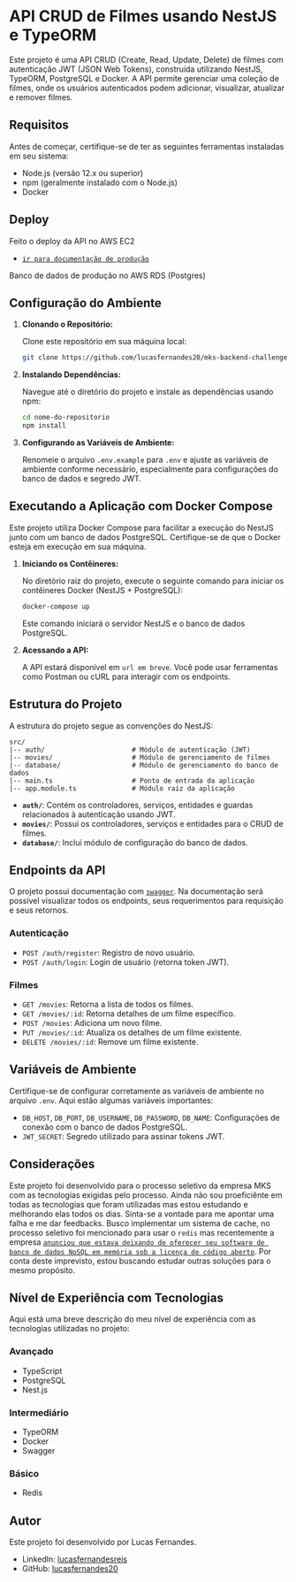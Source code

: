 # API CRUD de Filmes usando NestJS e TypeORM

Este projeto é uma API CRUD (Create, Read, Update, Delete) de filmes com autenticação JWT (JSON Web Tokens), construída utilizando NestJS, TypeORM, PostgreSQL e Docker. A API permite gerenciar uma coleção de filmes, onde os usuários autenticados podem adicionar, visualizar, atualizar e remover filmes.

## Requisitos

Antes de começar, certifique-se de ter as seguintes ferramentas instaladas em seu sistema:

- Node.js (versão 12.x ou superior)
- npm (geralmente instalado com o Node.js)
- Docker

## Deploy

Feito o deploy da API no AWS EC2

- [`ir para documentação de produção`](http://54.233.216.255:3000/api)

Banco de dados de produção no AWS RDS (Postgres)

## Configuração do Ambiente

1. **Clonando o Repositório:**

   Clone este repositório em sua máquina local:

   ```bash
   git clone https://github.com/lucasfernandes20/mks-backend-challenge.git
   ```

2. **Instalando Dependências:**

   Navegue até o diretório do projeto e instale as dependências usando npm:

   ```bash
   cd nome-do-repositorio
   npm install
   ```

3. **Configurando as Variáveis de Ambiente:**

   Renomeie o arquivo `.env.example` para `.env` e ajuste as variáveis de ambiente conforme necessário, especialmente para configurações do banco de dados e segredo JWT.

## Executando a Aplicação com Docker Compose

Este projeto utiliza Docker Compose para facilitar a execução do NestJS junto com um banco de dados PostgreSQL. Certifique-se de que o Docker esteja em execução em sua máquina.

1. **Iniciando os Contêineres:**

   No diretório raiz do projeto, execute o seguinte comando para iniciar os contêineres Docker (NestJS + PostgreSQL):

   ```bash
   docker-compose up
   ```

   Este comando iniciará o servidor NestJS e o banco de dados PostgreSQL.

2. **Acessando a API:**

   A API estará disponível em `url em breve`. Você pode usar ferramentas como Postman ou cURL para interagir com os endpoints.

## Estrutura do Projeto

A estrutura do projeto segue as convenções do NestJS:

```
src/
|-- auth/                      # Módulo de autenticação (JWT)
|-- movies/                    # Módulo de gerenciamento de filmes
|-- database/                  # Módulo de gerenciamento do banco de dados
|-- main.ts                    # Ponto de entrada da aplicação
|-- app.module.ts              # Módulo raiz da aplicação
```

- **`auth/`**: Contém os controladores, serviços, entidades e guardas relacionados à autenticação usando JWT.
- **`movies/`**: Possui os controladores, serviços e entidades para o CRUD de filmes.
- **`database/`**: Inclui módulo de configuração do banco de dados.

## Endpoints da API

O projeto possui documentação com [`swagger`](http://54.233.216.255:3000/api). Na documentação será possível visualizar todos os endpoints, seus requerimentos para requisição e seus retornos.

### Autenticação

- `POST /auth/register`: Registro de novo usuário.
- `POST /auth/login`: Login de usuário (retorna token JWT).

### Filmes

- `GET /movies`: Retorna a lista de todos os filmes.
- `GET /movies/:id`: Retorna detalhes de um filme específico.
- `POST /movies`: Adiciona um novo filme.
- `PUT /movies/:id`: Atualiza os detalhes de um filme existente.
- `DELETE /movies/:id`: Remove um filme existente.

## Variáveis de Ambiente

Certifique-se de configurar corretamente as variáveis de ambiente no arquivo `.env`. Aqui estão algumas variáveis importantes:

- `DB_HOST`, `DB_PORT`, `DB_USERNAME`, `DB_PASSWORD`, `DB_NAME`: Configurações de conexão com o banco de dados PostgreSQL.
- `JWT_SECRET`: Segredo utilizado para assinar tokens JWT.

## Considerações

Este projeto foi desenvolvido para o processo seletivo da empresa MKS com as tecnologias exigidas pelo processo. Ainda não sou proeficiênte em todas as tecnologias que foram utilizadas mas estou estudando e melhorando elas todos os dias. Sinta-se a vontade para me apontar uma falha e me dar feedbacks. Busco implementar um sistema de cache, no processo seletivo foi mencionado para usar o `redis` mas recentemente a empresa [`anunciou que estava deixando de oferecer seu software de banco de dados NoSQL em memória sob a licença de código aberto`](https://medium.com/@marcio.kgr/a-queda-do-redis-2c7a1e4119bb). Por conta deste imprevisto, estou buscando estudar outras soluções para o mesmo propósito.

## Nível de Experiência com Tecnologias

Aqui está uma breve descrição do meu nível de experiência com as tecnologias utilizadas no projeto:

### Avançado

- TypeScript
- PostgreSQL
- Nest.js

### Intermediário

- TypeORM
- Docker
- Swagger

### Básico

- Redis

## Autor

Este projeto foi desenvolvido por Lucas Fernandes.

- LinkedIn: [lucasfernandesreis](https://www.linkedin.com/in/lucasfernandesreis/)
- GitHub: [lucasfernandes20](https://github.com/lucasfernandes20)
